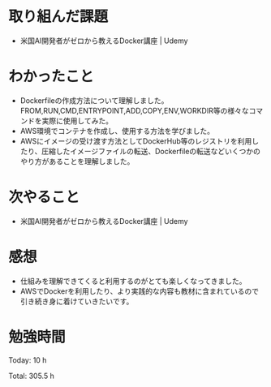 # 取り組んだ課題
- 米国AI開発者がゼロから教えるDocker講座 | Udemy

# わかったこと
- Dockerfileの作成方法について理解しました。
FROM,RUN,CMD,ENTRYPOINT,ADD,COPY,ENV,WORKDIR等の様々なコマンドを実際に使用してみた。
- AWS環境でコンテナを作成し、使用する方法を学びました。
- AWSにイメージの受け渡す方法としてDockerHub等のレジストリを利用したり、圧縮したイメージファイルの転送、Dockerfileの転送などいくつかのやり方があることを理解しました。

# 次やること
- 米国AI開発者がゼロから教えるDocker講座 | Udemy

# 感想
- 仕組みを理解できてくると利用するのがとても楽しくなってきました。
- AWSでDockerを利用したり、より実践的な内容も教材に含まれているので引き続き身に着けていきたいです。


# 勉強時間
Today: 10 h

Total: 305.5 h
